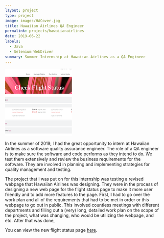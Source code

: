 ```yaml
---
layout: project
type: project
image: images/HACover.jpg
title: Hawaiian Airlines QA Engineer
permalink: projects/hawaiianairlines
date: 2019-06-22
labels:
  - Java
  - Selenium WebDriver
summary: Summer Internship at Hawaiian Airlines as a QA Engineer
---
```


<img class="ui medium right floated rounded image" src="/images/HA.png">

In the summer of 2019, I had the great opportunity to intern at Hawaiian Airlines as a software quality assurance engineer. The role of a QA engineer is to make sure the software and code performs as they intend to do. We test them extensively and review the business requirements for the software. They are involved in planning and implementing strategies for quality management and testing. 

The project that I was put on for this internship was testing a revised webpage that Hawaiian Airlines was designing. They were in the process of designing a new web page for the flight status page to make it more user friendly and to add more features to the page. First, I had to go over the work plan and all of the requirements that had to be met in order or this webpage to go out in public. This involved countless meetings with different departments and filling out a (very) long, detailed work plan on the scope of the project, what was changing, who would be utilizing the webpage, and etc. After that was done, 


You can view the new flight status page [here](https://www.hawaiianairlines.com/manage/flight-status/flight-status-by-route).